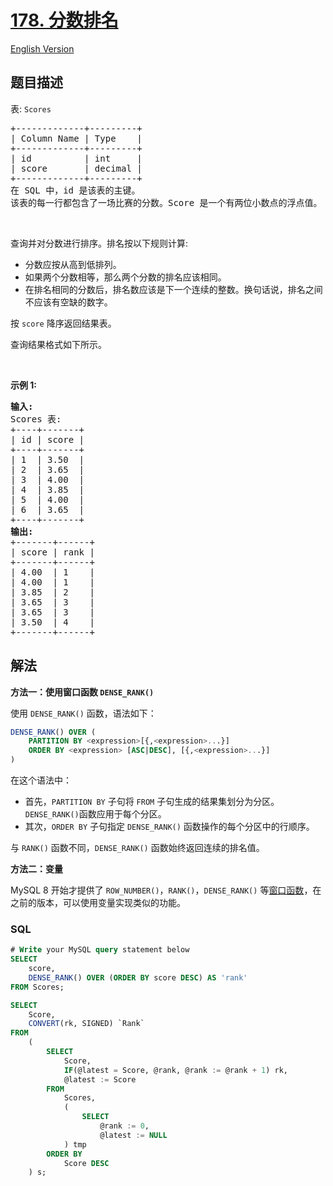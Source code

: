 # [178. 分数排名](https://leetcode.cn/problems/rank-scores)

[English Version](/solution/0100-0199/0178.Rank%20Scores/README_EN.md)

## 题目描述

<!-- 这里写题目描述 -->

<p>表:&nbsp;<code>Scores</code></p>

<pre>
+-------------+---------+
| Column Name | Type    |
+-------------+---------+
| id          | int     |
| score       | decimal |
+-------------+---------+
在 SQL 中，id 是该表的主键。
该表的每一行都包含了一场比赛的分数。Score 是一个有两位小数点的浮点值。
</pre>

<p>&nbsp;</p>

<p>查询并对分数进行排序。排名按以下规则计算:</p>

<ul>
	<li>分数应按从高到低排列。</li>
	<li>如果两个分数相等，那么两个分数的排名应该相同。</li>
	<li>在排名相同的分数后，排名数应该是下一个连续的整数。换句话说，排名之间不应该有空缺的数字。</li>
</ul>

<p>按&nbsp;<code>score</code>&nbsp;降序返回结果表。</p>

<p>查询结果格式如下所示。</p>

<p>&nbsp;</p>

<p><strong>示例 1:</strong></p>

<pre>
<strong>输入:</strong> 
Scores 表:
+----+-------+
| id | score |
+----+-------+
| 1  | 3.50  |
| 2  | 3.65  |
| 3  | 4.00  |
| 4  | 3.85  |
| 5  | 4.00  |
| 6  | 3.65  |
+----+-------+
<strong>输出:</strong> 
+-------+------+
| score | rank |
+-------+------+
| 4.00  | 1    |
| 4.00  | 1    |
| 3.85  | 2    |
| 3.65  | 3    |
| 3.65  | 3    |
| 3.50  | 4    |
+-------+------+</pre>

## 解法

<!-- 这里可写通用的实现逻辑 -->

**方法一：使用窗口函数 `DENSE_RANK()`**

使用 `DENSE_RANK()` 函数，语法如下：

```sql
DENSE_RANK() OVER (
    PARTITION BY <expression>[{,<expression>...}]
    ORDER BY <expression> [ASC|DESC], [{,<expression>...}]
)
```

在这个语法中：

-   首先，`PARTITION BY` 子句将 `FROM` 子句生成的结果集划分为分区。`DENSE_RANK()`函数应用于每个分区。
-   其次，`ORDER BY` 子句指定 `DENSE_RANK()` 函数操作的每个分区中的行顺序。

与 `RANK()` 函数不同，`DENSE_RANK()` 函数始终返回连续的排名值。

**方法二：变量**

MySQL 8 开始才提供了 `ROW_NUMBER()`，`RANK()`，`DENSE_RANK()` 等[窗口函数](https://dev.mysql.com/doc/refman/8.0/en/window-function-descriptions.html)，在之前的版本，可以使用变量实现类似的功能。

<!-- tabs:start -->

### **SQL**

```sql
# Write your MySQL query statement below
SELECT
    score,
    DENSE_RANK() OVER (ORDER BY score DESC) AS 'rank'
FROM Scores;
```

```sql
SELECT
    Score,
    CONVERT(rk, SIGNED) `Rank`
FROM
    (
        SELECT
            Score,
            IF(@latest = Score, @rank, @rank := @rank + 1) rk,
            @latest := Score
        FROM
            Scores,
            (
                SELECT
                    @rank := 0,
                    @latest := NULL
            ) tmp
        ORDER BY
            Score DESC
    ) s;
```

<!-- tabs:end -->
